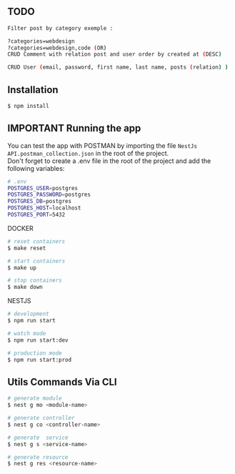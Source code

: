 ## TODO

```bash
Filter post by category exemple :

?categories=webdesign
?categories=webdesign,code (OR)
CRUD Comment with relation post and user order by created at (DESC)

CRUD User (email, password, first name, last name, posts (relation) )
```

## Installation

```bash
$ npm install
```

## IMPORTANT Running the app
You can test the app with POSTMAN by importing the file `NestJs API.postman_collection.json` in the root of the project.\
Don't forget to create a .env file in the root of the project and add the following variables:

```bash
# .env
POSTGRES_USER=postgres
POSTGRES_PASSWORD=postgres
POSTGRES_DB=postgres
POSTGRES_HOST=localhost
POSTGRES_PORT=5432
```


DOCKER
```bash
# reset containers
$ make reset

# start containers
$ make up

# stop containers
$ make down
```

NESTJS
```bash
# development
$ npm run start

# watch mode
$ npm run start:dev

# production mode
$ npm run start:prod
```

## Utils Commands Via CLI

```bash
# generate module
$ nest g mo <module-name>

# generate controller
$ nest g co <controller-name>

# generate  service
$ nest g s <service-name>

# generate resource
$ nest g res <resource-name>
```